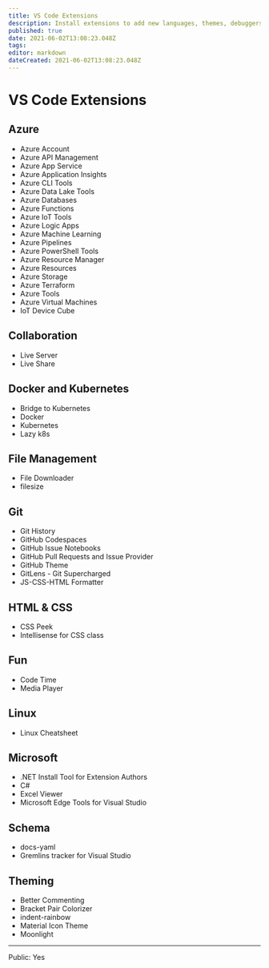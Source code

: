 ```yaml
---
title: VS Code Extensions
description: Install extensions to add new languages, themes, debuggers, and to connect to additional services. Extensions run in separate processes, ensuring they won't slow down your editor.
published: true
date: 2021-06-02T13:08:23.048Z
tags: 
editor: markdown
dateCreated: 2021-06-02T13:08:23.048Z
---
```


# VS Code Extensions



## Azure
- Azure Account
- Azure API Management
- Azure App Service
- Azure Application Insights
- Azure CLI Tools
- Azure Data Lake Tools
- Azure Databases
- Azure Functions
- Azure IoT Tools
- Azure Logic Apps
- Azure Machine Learning
- Azure Pipelines
- Azure PowerShell Tools
- Azure Resource Manager
- Azure Resources
- Azure Storage
- Azure Terraform
- Azure Tools
- Azure Virtual Machines
- IoT Device Cube

## Collaboration
- Live Server
- Live Share

## Docker and Kubernetes
- Bridge to Kubernetes
- Docker
- Kubernetes
- Lazy k8s

## File Management
- File Downloader
- filesize

## Git
- Git History
- GitHub Codespaces
- GitHub Issue Notebooks
- GitHub Pull Requests and Issue Provider
- GitHub Theme
- GitLens - Git Supercharged
- JS-CSS-HTML Formatter

## HTML & CSS
- CSS Peek
- Intellisense for CSS class

## Fun
- Code Time
- Media Player

## Linux
- Linux Cheatsheet

## Microsoft
- .NET Install Tool for Extension Authors
- C#
- Excel Viewer
- Microsoft Edge Tools for Visual Studio

## Schema
- docs-yaml
- Gremlins tracker for Visual Studio

## Theming
- Better Commenting
- Bracket Pair Colorizer
- indent-rainbow
- Material Icon Theme
- Moonlight

----
Public: Yes